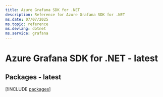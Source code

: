 ```yaml
---
title: Azure Grafana SDK for .NET
description: Reference for Azure Grafana SDK for .NET
ms.date: 07/07/2025
ms.topic: reference
ms.devlang: dotnet
ms.service: grafana
---
```

# Azure Grafana SDK for .NET - latest
## Packages - latest
[!INCLUDE [packages](grafana-index.md)]